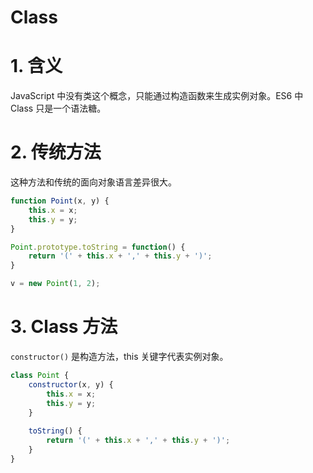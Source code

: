 # Class

# 1. 含义
JavaScript 中没有类这个概念，只能通过构造函数来生成实例对象。ES6 中 Class 只是一个语法糖。


# 2. 传统方法
这种方法和传统的面向对象语言差异很大。
```js
function Point(x, y) {
    this.x = x;
    this.y = y;
}

Point.prototype.toString = function() {
    return '(' + this.x + ',' + this.y + ')';
}

v = new Point(1, 2);
```


# 3. Class 方法
`constructor()` 是构造方法，this 关键字代表实例对象。

```js
class Point {
    constructor(x, y) {
        this.x = x;
        this.y = y;
    }
    
    toString() {
        return '(' + this.x + ',' + this.y + ')';
    }
}
```



